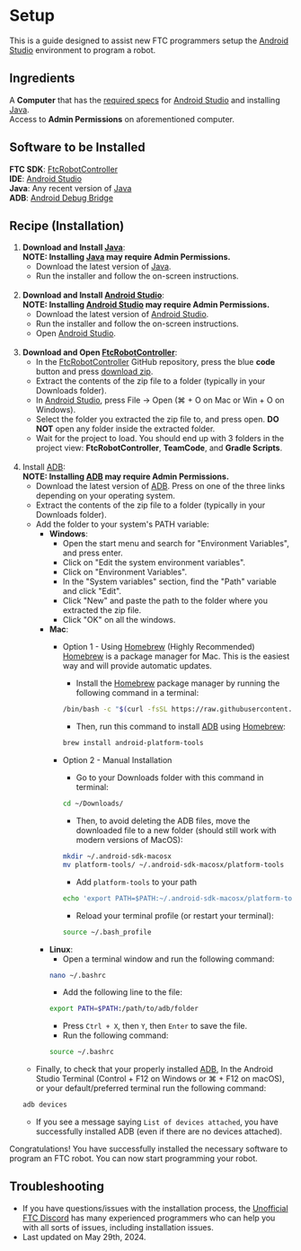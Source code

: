 # Setup
This is a guide designed to assist new FTC programmers setup the [Android Studio](https://developer.android.com/studio/) environment to program a robot.
## Ingredients
A **Computer** that has the [required specs](https://developer.android.com/studio/install) for [Android Studio](https://developer.android.com/studio/) and installing [Java](https://www.oracle.com/java/technologies/downloads/). <br>
Access to **Admin Permissions** on aforementioned computer.<br>

## Software to be Installed
**FTC SDK**: [FtcRobotController](https://github.com/FIRST-Tech-Challenge/FtcRobotController)<br>
**IDE**: [Android Studio](https://developer.android.com/studio/)<br>
**Java**: Any recent version of [Java](https://www.oracle.com/java/technologies/downloads/)<br>
**ADB**: [Android Debug Bridge](https://developer.android.com/tools/releases/platform-tools)<br>

## Recipe (Installation)
1. **Download and Install [Java](https://www.oracle.com/java/technologies/downloads/)**:
   **<br>NOTE: Installing [Java](https://www.oracle.com/java/technologies/downloads/) may require Admin Permissions.**
    - Download the latest version of [Java](https://www.oracle.com/java/technologies/downloads/).
    - Run the installer and follow the on-screen instructions. <br>
      <br>
2. **Download and Install [Android Studio](https://developer.android.com/studio/)**:
 **<br>NOTE: Installing [Android Studio](https://developer.android.com/studio/) may require Admin Permissions.**
    - Download the latest version of [Android Studio](https://developer.android.com/studio/).
    - Run the installer and follow the on-screen instructions.
    - Open [Android Studio](https://developer.android.com/studio/). <br>
      <br>
3. **Download and Open [FtcRobotController](https://github.com/FIRST-Tech-Challenge/FtcRobotController)**:
    - In the [FtcRobotController](https://github.com/FIRST-Tech-Challenge/FtcRobotController) GitHub repository, press the blue **code** button and press [download zip](https://github.com/FIRST-Tech-Challenge/FtcRobotController/archive/refs/heads/master.zip).
    - Extract the contents of the zip file to a folder (typically in your Downloads folder).
    - In [Android Studio](https://developer.android.com/studio/), press File &rarr; Open (⌘ + O on Mac or Win + O on Windows).
    - Select the folder you extracted the zip file to, and press open. **DO NOT** open any folder inside the extracted folder.
    - Wait for the project to load. You should end up with 3 folders in the project view: **FtcRobotController**, **TeamCode**, and **Gradle Scripts**. <br>
        <br>
4. Install [ADB](https://developer.android.com/studio/releases/platform-tools):
    **<br>NOTE: Installing [ADB](https://developer.android.com/studio/releases/platform-tools) may require Admin Permissions.**
    - Download the latest version of [ADB](https://developer.android.com/studio/releases/platform-tools).
    Press on one of the three links depending on your operating system.
    - Extract the contents of the zip file to a folder (typically in your Downloads folder).
    - Add the folder to your system's PATH variable:
        - **Windows**:
            - Open the start menu and search for "Environment Variables", and press enter.
            - Click on "Edit the system environment variables".
            - Click on "Environment Variables".
            - In the "System variables" section, find the "Path" variable and click "Edit".
            - Click "New" and paste the path to the folder where you extracted the zip file.
            - Click "OK" on all the windows.
        - **Mac**: <br>
          - Option 1 - Using [Homebrew](https://brew.sh/) (Highly Recommended) <br>
            [Homebrew](https://brew.sh/) is a package manager for Mac. This is the easiest way and will provide automatic updates.
            - Install the [Homebrew](https://brew.sh/) package manager by running the following command in a terminal:  
            ```bash
            /bin/bash -c "$(curl -fsSL https://raw.githubusercontent.com/Homebrew/install/master/install.sh)"
              ```
            
            - Then, run this command to install [ADB](https://developer.android.com/studio/releases/platform-tools) using [Homebrew](https://brew.sh/):
            ```bash
            brew install android-platform-tools
               ```
          - Option 2 - Manual Installation
            - Go to your Downloads folder with this command in terminal:
            ```bash
            cd ~/Downloads/
               ```
            - Then, to avoid deleting the ADB files, move the downloaded file to a new folder (should still work with modern versions of MacOS):
            ```bash
            mkdir ~/.android-sdk-macosx
            mv platform-tools/ ~/.android-sdk-macosx/platform-tools
              ```
            - Add `platform-tools` to your path
            ```bash
            echo 'export PATH=$PATH:~/.android-sdk-macosx/platform-tools/' >> ~/.bash_profile
              ```
            - Reload your terminal profile (or restart your terminal):
            ```bash
            source ~/.bash_profile
              ```
        - **Linux**:
            - Open a terminal window and run the following command:
            ```bash
            nano ~/.bashrc
            ```
            - Add the following line to the file:
            ```bash
            export PATH=$PATH:/path/to/adb/folder
            ```
            - Press `Ctrl + X`, then `Y`, then `Enter` to save the file.
            - Run the following command:
            ```bash
            source ~/.bashrc
            ```
    - Finally, to check that your properly installed [ADB](https://developer.android.com/studio/releases/platform-tools), In the Android Studio Terminal (Control + F12 on Windows or ⌘ + F12 on macOS), or your default/preferred terminal run the following command:
    ```bash
    adb devices
    ```
    - If you see a message saying `List of devices attached`, you have successfully installed ADB (even if there are no devices attached).

Congratulations! You have successfully installed the necessary software to program an FTC robot. You can now start programming your robot.

## Troubleshooting
- If you have questions/issues with the installation process, the [Unofficial FTC Discord](https://discord.gg/first-tech-challenge) has many experienced programmers who can help you with all sorts of issues, including installation issues.
- Last updated on May 29th, 2024.